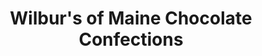 ---
title: "Wilbur's of Maine Chocolate Confections"
url: /brunswick/wilburs-of-maine-chocolate-confections/
shop: Schokolade
---